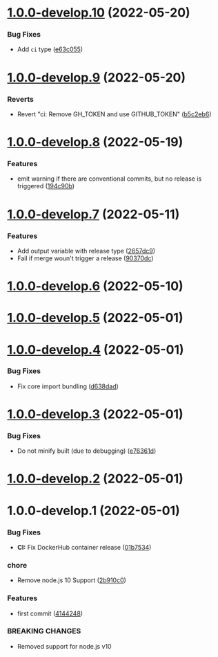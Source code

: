 # [1.0.0-develop.10](https://github.com/sebbo2002/action-is-semantic-pr/compare/v1.0.0-develop.9...v1.0.0-develop.10) (2022-05-20)


### Bug Fixes

* Add `ci` type ([e63c055](https://github.com/sebbo2002/action-is-semantic-pr/commit/e63c055c7389e01688fa6a9abbeb16befe89cb48))

# [1.0.0-develop.9](https://github.com/sebbo2002/action-is-semantic-pr/compare/v1.0.0-develop.8...v1.0.0-develop.9) (2022-05-20)


### Reverts

* Revert "ci: Remove GH_TOKEN and use GITHUB_TOKEN" ([b5c2eb6](https://github.com/sebbo2002/action-is-semantic-pr/commit/b5c2eb66170b38bda1e49ad5bb5cf02bd13eb8e4))

# [1.0.0-develop.8](https://github.com/sebbo2002/action-is-semantic-pr/compare/v1.0.0-develop.7...v1.0.0-develop.8) (2022-05-19)


### Features

* emit warning if there are conventional commits, but no release is triggered ([194c90b](https://github.com/sebbo2002/action-is-semantic-pr/commit/194c90b6e911f93f5cb6140376b9ac73e6ea0eac))

# [1.0.0-develop.7](https://github.com/sebbo2002/action-is-semantic-pr/compare/v1.0.0-develop.6...v1.0.0-develop.7) (2022-05-11)


### Features

* Add output variable with release type ([2657dc9](https://github.com/sebbo2002/action-is-semantic-pr/commit/2657dc9340ecca2f3a90863b4fde3f4c1544a336))
* Fail if merge woun't trigger a release ([90370dc](https://github.com/sebbo2002/action-is-semantic-pr/commit/90370dca8f9bd96fd4469a0e14b0f8807054ffda))

# [1.0.0-develop.6](https://github.com/sebbo2002/action-is-semantic-pr/compare/v1.0.0-develop.5...v1.0.0-develop.6) (2022-05-10)

# [1.0.0-develop.5](https://github.com/sebbo2002/action-is-semantic-pr/compare/v1.0.0-develop.4...v1.0.0-develop.5) (2022-05-01)

# [1.0.0-develop.4](https://github.com/sebbo2002/action-is-semantic-pr/compare/v1.0.0-develop.3...v1.0.0-develop.4) (2022-05-01)


### Bug Fixes

* Fix core import bundling ([d638dad](https://github.com/sebbo2002/action-is-semantic-pr/commit/d638dadfd26ea64fe867fd190893c34b3bb59669))

# [1.0.0-develop.3](https://github.com/sebbo2002/action-is-semantic-pr/compare/v1.0.0-develop.2...v1.0.0-develop.3) (2022-05-01)


### Bug Fixes

* Do not minify built (due to debugging) ([e76361d](https://github.com/sebbo2002/action-is-semantic-pr/commit/e76361d8f261e9f7608af4622626f18bdf9322c9))

# [1.0.0-develop.2](https://github.com/sebbo2002/action-is-semantic-pr/compare/v1.0.0-develop.1...v1.0.0-develop.2) (2022-05-01)

# 1.0.0-develop.1 (2022-05-01)


### Bug Fixes

* **CI:** Fix DockerHub container release ([01b7534](https://github.com/sebbo2002/action-is-semantic-pr/commit/01b753406d1f1ef24a949c7d7b946d99b779d013))


### chore

* Remove node.js 10 Support ([2b910c0](https://github.com/sebbo2002/action-is-semantic-pr/commit/2b910c09bc8a41085fc4472159494d8738d5521e))


### Features

* first commit ([4144248](https://github.com/sebbo2002/action-is-semantic-pr/commit/41442488d55fd1d7237cdb4738ff1df800045145))


### BREAKING CHANGES

* Removed support for node.js v10
